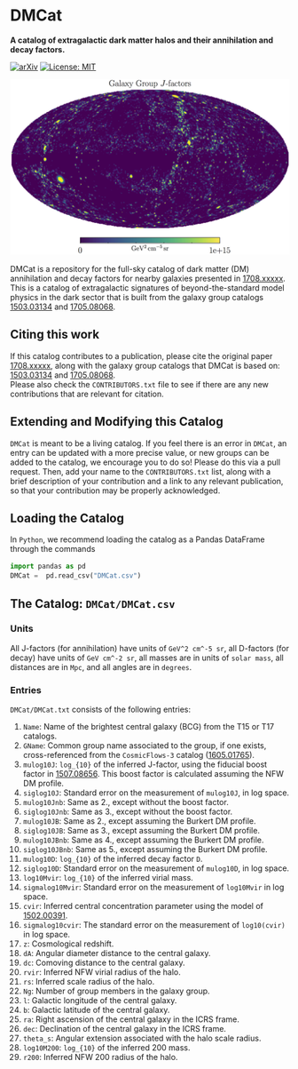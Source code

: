 # DMCat

**A catalog of extragalactic dark matter halos and their annihilation and decay factors.**

[![arXiv](https://img.shields.io/badge/arXiv-1708.xxxxx%20-green.svg)](https://arxiv.org/abs/1708.xxxxx)
[![License: MIT](https://img.shields.io/badge/License-MIT-yellow.svg)](https://opensource.org/licenses/MIT)

![Full Sky J](https://github.com/bsafdi/DMCat/blob/master/plots/jfactors.png "Full Sky Map of Extragalactic J-factors")

DMCat is a repository for the full-sky catalog of dark matter (DM) annihilation and decay factors for nearby galaxies presented in [1708.xxxxx](https://arxiv.org/abs/1708.xxxxx). 
This is a catalog of extragalactic signatures of beyond-the-standard model physics in the dark sector 
that is built from the galaxy group catalogs [1503.03134](https://arxiv.org/abs/1503.03134) and 
[1705.08068](https://arxiv.org/abs/1705.08068).

## Citing this work

If this catalog contributes to a publication, please cite the original paper 
[1708.xxxxx](https://arxiv.org/abs/1708.xxxxx), along with the galaxy group catalogs that DMCat is based on: [1503.03134](https://arxiv.org/abs/1503.03134) and 
[1705.08068](https://arxiv.org/abs/1705.08068).  
Please also check the `CONTRIBUTORS.txt` file to see if there are any new contributions that are relevant for citation.

## Extending and Modifying this Catalog

`DMCat` is meant to be a living catalog.  If you feel there is an error in `DMCat`, an entry can be updated with a more precise value, or new groups can be added to the catalog, we encourage you to do so!  Please do this via a pull request.  Then, add your name to the `CONTRIBUTORS.txt` list, along with a brief description of your contribution and a link to any relevant publication, so that your contribution may be properly acknowledged.   

## Loading the Catalog

In `Python`, we recommend loading the catalog as a Pandas DataFrame through the commands

```python
import pandas as pd
DMCat =  pd.read_csv("DMCat.csv")
```

## The Catalog: `DMCat/DMCat.csv`

### Units

All J-factors (for annihilation) have units of `GeV^2 cm^-5 sr`, all D-factors (for decay) have units of `GeV cm^-2 sr`, all masses are in units of `solar mass`, all distances are in `Mpc`, and all angles are in `degrees`.

### Entries

`DMCat/DMCat.txt` consists of the following entries:
	
1. `Name`: Name of the brightest central galaxy (BCG) from the T15 or T17 catalogs.
2. `GName`: Common group name associated to the group, if one exists, cross-referenced from the `CosmicFlows-3` catalog ([1605.01765](https://arxiv.org/abs/1605.01765)).
3. `mulog10J`: `log_{10}` of the inferred J-factor, using the fiducial boost factor in [1507.08656](https://arxiv.org/abs/1507.08656).  This boost factor is calculated assuming the NFW DM profile.
4. `siglog10J`: Standard error on the measurement of `mulog10J`, in log space.
5. `mulog10Jnb`: Same as 2., except without the boost factor.
6. `siglog10Jnb`: Same as 3., except without the boost factor.
7. `mulog10JB`: Same as 2., except assuming the Burkert DM profile.
8. `siglog10JB`: Same as 3., except assuming the Burkert DM profile.
9. `mulog10JBnb`: Same as 4., except assuming the Burkert DM profile.
10. `siglog10JBnb`: Same as 5., except assuming the Burkert DM profile.
11. `mulog10D`: `log_{10}` of the inferred decay factor `D`.
12. `siglog10D`: Standard error on the measurement of `mulog10D`, in log space.
13. `log10Mvir`: `log_{10}` of the inferred virial mass.
14. `sigmalog10Mvir`: Standard error on the measurement of `log10Mvir` in log space.
15. `cvir`: Inferred central concentration parameter using the model of [1502.00391](https://arxiv.org/abs/1502.00391).
16. `sigmalog10cvir`: The standard error on the measurement of `log10(cvir)` in log space.
17. `z`: Cosmological redshift.
18. `dA`: Angular diameter distance to the central galaxy.
18. `dc`: Comoving distance to the central galaxy.
19. `rvir`: Inferred NFW virial radius of the halo.
20. `rs`: Inferred scale radius of the halo.
21. `Ng`: Number of group members in the galaxy group.
22. `l`: Galactic longitude of the central galaxy.
23. `b`: Galactic latitude of the central galaxy.
24. `ra`: Right ascension of the central galaxy in the ICRS frame.
25. `dec`: Declination of the central galaxy in the ICRS frame.
26. `theta_s`: Angular extension associated with the halo scale radius.
27. `log10M200`: `log_{10}` of the inferred 200 mass.
28. `r200`: Inferred NFW 200 radius of the halo.
